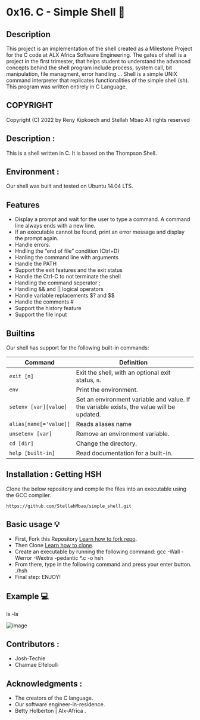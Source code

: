 # 0x16. C - Simple Shell :rocket:

## Description

This project is an implementation of the shell created as a Milestone Project for the C code at ALX Africa Software Engineering.
The gates of shell is a project in the first trimester, that helps student to understand the advanced concepts behind the shell program include process, system call, bit manipulation, file managment, error handling ...
Shell is a simple UNIX command interpreter that replicates functionalities of the simple shell (sh).
This program was written entirely in C Language.

## COPYRIGHT

Copyright (C) 2022 by Reny Kipkoech and Stellah Mbao
All rights reserved

## Description :

This is a shell written in C. It is based on the Thompson Shell.

## Environment :

Our shell was built and tested on Ubuntu 14.04 LTS.

## Features

- Display a prompt and wait for the user to type a command. A command line always ends with a new line.
- If an executable cannot be found, print an error message and display the prompt again.
- Handle errors.
- Hndling the “end of file” condition (Ctrl+D)
- Hanling the command line with arguments
- Handle the PATH
- Support the exit features and the exit status
- Handle the Ctrl-C to not terminate the shell
- Handling the command seperator ;
- Handling && and || logical operators
- Handle variable replacements $? and $$
- Handle the comments #
- Support the history feature
- Support the file input

## Builtins

Our shell has support for the following built-in commands:

| Command      | Definition                                                                 |
|--------------|----------------------------------------------------------------------------|
| `exit [n]`   | Exit the shell, with an optional exit status, `n`.                          |
| `env`        | Print the environment.                                                      |
| `setenv [var][value]` | Set an environment variable and value. If the variable exists, the value will be updated. |
| `alias[name[='value]]` | Reads aliases name                                                   |
| `unsetenv [var]` | Remove an environment variable.                                            |
| `cd [dir]` | Change the directory.                                                       |
| `help [built-in]`  | Read documentation for a built-in.                                         |

## Installation : Getting HSH

Clone the below repository and compile the files into an executable using the GCC compiler.

    https://github.com/StellahMbao/simple_shell.git

## Basic usage :bulb:

- First, Fork this Repository [Learn how to fork repo](https://docs.github.com/en/get-started/quickstart/fork-a-repo).
- Then Clone [Learn how to clone](https://docs.github.com/en/repositories/creating-and-managing-repositories/cloning-a-repository).
- Create an executable by running the following command:
gcc -Wall -Werror -Wextra -pedantic *.c -o hsh
- From there, type in the following command and press your enter button.
./hsh
- Final step: ENJOY!

## Example :computer:

ls -la

![image](https://user-images.githubusercontent.com/66263776/114757753-e50c2180-9d64-11eb-95ea-fb9bba776c8c.png)

## Contributors :

- Josh-Techie
- Chaimae Elfeloulli

## Acknowledgments :

- The creators of the C language.
- Our software engineer-in-residence.
- Betty Holberton | Alx-Africa .

